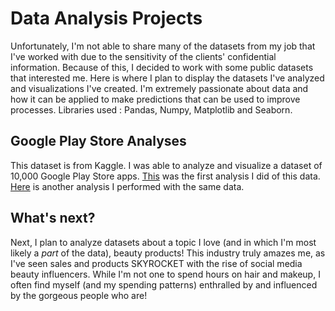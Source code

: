 # Data Analysis Projects
Unfortunately, I'm not able to share many of the datasets from my job that I've worked with due to the sensitivity of the clients' confidential information. Because of this, I decided to work with some public datasets that interested me. Here is where I plan to display the datasets I've analyzed and visualizations I've created. I'm extremely passionate about data and how it can be applied to make predictions that can be used to improve processes.
Libraries used : Pandas, Numpy, Matplotlib and Seaborn.


## Google Play Store Analyses
  This dataset is from Kaggle. I was able to analyze and visualize a dataset of 10,000 Google Play Store apps. 
  [This](https://github.com/mya95morris/Data-Analysis/commit/cabbb62c8e5a63c2cb9e186b7960487e1097373a) was the first analysis I did of this data.
  [Here](https://github.com/mya95morris/Data-Analysis/blob/main/Another_Google_Play_Store_Analysis.ipynb) is another analysis I performed with the same data.
  
  ## What's next?
  Next, I plan to analyze datasets about a topic I love (and in which I'm most likely a *part* of the data), beauty products! This industry truly amazes me, as I've seen sales and products SKYROCKET with the rise of social media beauty influencers. While I'm not one to spend hours on hair and makeup, I often find myself (and my spending patterns) enthralled by and influenced by the gorgeous people who are!  
  
